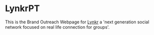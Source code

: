# LynkrPT

This is the Brand Outreach Webpage for [Lynkr](https://www.instagram.com/lynkrapp/?hl=en) a 'next generation social network focused on real life connection for groups'.
